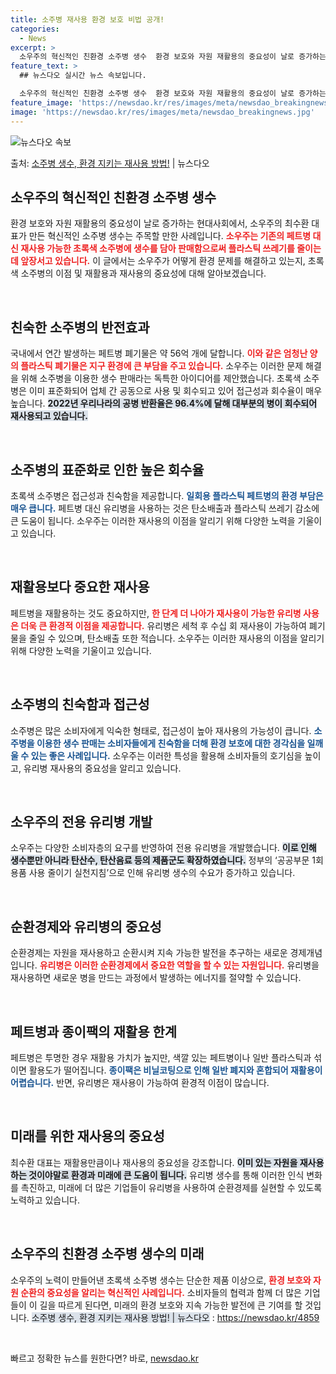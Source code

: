 ```yaml
---
title: 소주병 재사용 환경 보호 비법 공개!
categories:
  - News
excerpt: >
  소우주의 혁신적인 친환경 소주병 생수  환경 보호와 자원 재활용의 중요성이 날로 증가하는 현대사회에서, 소우…
feature_text: >
  ## 뉴스다오 실시간 뉴스 속보입니다.

  소우주의 혁신적인 친환경 소주병 생수  환경 보호와 자원 재활용의 중요성이 날로 증가하는 현대사회에서, 소우…
feature_image: 'https://newsdao.kr/res/images/meta/newsdao_breakingnews.jpg'
image: 'https://newsdao.kr/res/images/meta/newsdao_breakingnews.jpg'
---
```


![뉴스다오 속보](https://newsdao.kr/res/images/meta/newsdao_breakingnews.jpg)

<p>출처: <a href="https://newsdao.kr/4859" rel="dofollow">소주병 생수, 환경 지키는 재사용 방법!</a> | 뉴스다오</p>

<h2 data-ke-size="size26">소우주의 혁신적인 친환경 소주병 생수</h2>

<p data-ke-size="size16">환경 보호와 자원 재활용의 중요성이 날로 증가하는 현대사회에서, 소우주의 최수환 대표가 만든 혁신적인 소주병 생수는 주목할 만한 사례입니다. <b><span style="color: #ee2323;">소우주는 기존의 페트병 대신 재사용 가능한 초록색 소주병에 생수를 담아 판매함으로써 플라스틱 쓰레기를 줄이는 데 앞장서고 있습니다.</span></b> 이 글에서는 소우주가 어떻게 환경 문제를 해결하고 있는지, 초록색 소주병의 이점 및 재활용과 재사용의 중요성에 대해 알아보겠습니다.</p>

<p data-ke-size="size16">&nbsp;</p>

<h2 data-ke-size="size26">친숙한 소주병의 반전효과</h2>

<p data-ke-size="size16">국내에서 연간 발생하는 페트병 폐기물은 약 56억 개에 달합니다. <b><span style="color: #ee2323;">이와 같은 엄청난 양의 플라스틱 폐기물은 지구 환경에 큰 부담을 주고 있습니다.</span></b> 소우주는 이러한 문제 해결을 위해 소주병을 이용한 생수 판매라는 독특한 아이디어를 제안했습니다. 초록색 소주병은 이미 표준화되어 업체 간 공동으로 사용 및 회수되고 있어 접근성과 회수율이 매우 높습니다. <b><span style="background-color: #21538527;">2022년 우리나라의 공병 반환율은 96.4%에 달해 대부분의 병이 회수되어 재사용되고 있습니다.</span></b></p>

<p data-ke-size="size16">&nbsp;</p>

<h2 data-ke-size="size26">소주병의 표준화로 인한 높은 회수율</h2>

<p data-ke-size="size16">초록색 소주병은 접근성과 친숙함을 제공합니다. <b><span style="color: #1a5490;">일회용 플라스틱 페트병의 환경 부담은 매우 큽니다.</span></b> 페트병 대신 유리병을 사용하는 것은 탄소배출과 플라스틱 쓰레기 감소에 큰 도움이 됩니다. 소우주는 이러한 재사용의 이점을 알리기 위해 다양한 노력을 기울이고 있습니다.</p>

<p data-ke-size="size16">&nbsp;</p>

<h2 data-ke-size="size26">재활용보다 중요한 재사용</h2>

<p data-ke-size="size16">페트병을 재활용하는 것도 중요하지만, <b><span style="color: #ee2323;">한 단계 더 나아가 재사용이 가능한 유리병 사용은 더욱 큰 환경적 이점을 제공합니다.</span></b> 유리병은 세척 후 수십 회 재사용이 가능하여 폐기물을 줄일 수 있으며, 탄소배출 또한 적습니다. 소우주는 이러한 재사용의 이점을 알리기 위해 다양한 노력을 기울이고 있습니다.</p>

<p data-ke-size="size16">&nbsp;</p>

<h2 data-ke-size="size26">소주병의 친숙함과 접근성</h2>

<p data-ke-size="size16">소주병은 많은 소비자에게 익숙한 형태로, 접근성이 높아 재사용의 가능성이 큽니다. <b><span style="color: #1a5490;">소주병을 이용한 생수 판매는 소비자들에게 친숙함을 더해 환경 보호에 대한 경각심을 일깨울 수 있는 좋은 사례입니다.</span></b> 소우주는 이러한 특성을 활용해 소비자들의 호기심을 높이고, 유리병 재사용의 중요성을 알리고 있습니다.</p>

<p data-ke-size="size16">&nbsp;</p>

<h2 data-ke-size="size26">소우주의 전용 유리병 개발</h2>

<p data-ke-size="size16">소우주는 다양한 소비자층의 요구를 반영하여 전용 유리병을 개발했습니다. <b><span style="background-color: #21538527;">이로 인해 생수뿐만 아니라 탄산수, 탄산음료 등의 제품군도 확장하였습니다.</span></b> 정부의 ‘공공부문 1회용품 사용 줄이기 실천지침’으로 인해 유리병 생수의 수요가 증가하고 있습니다.</p>

<p data-ke-size="size16">&nbsp;</p>

<h2 data-ke-size="size26">순환경제와 유리병의 중요성</h2>

<p data-ke-size="size16">순환경제는 자원을 재사용하고 순환시켜 지속 가능한 발전을 추구하는 새로운 경제개념입니다. <b><span style="color: #ee2323;">유리병은 이러한 순환경제에서 중요한 역할을 할 수 있는 자원입니다.</span></b> 유리병을 재사용하면 새로운 병을 만드는 과정에서 발생하는 에너지를 절약할 수 있습니다.</p>

<p data-ke-size="size16">&nbsp;</p>

<h2 data-ke-size="size26">페트병과 종이팩의 재활용 한계</h2>

<p data-ke-size="size16">페트병은 투명한 경우 재활용 가치가 높지만, 색깔 있는 페트병이나 일반 플라스틱과 섞이면 활용도가 떨어집니다. <b><span style="color: #1a5490;">종이팩은 비닐코팅으로 인해 일반 폐지와 혼합되어 재활용이 어렵습니다.</span></b> 반면, 유리병은 재사용이 가능하여 환경적 이점이 많습니다.</p>

<p data-ke-size="size16">&nbsp;</p>

<h2 data-ke-size="size26">미래를 위한 재사용의 중요성</h2>

<p data-ke-size="size16">최수환 대표는 재활용만큼이나 재사용의 중요성을 강조합니다. <b><span style="background-color: #21538527;">이미 있는 자원을 재사용하는 것이야말로 환경과 미래에 큰 도움이 됩니다.</span></b> 유리병 생수를 통해 이러한 인식 변화를 촉진하고, 미래에 더 많은 기업들이 유리병을 사용하여 순환경제를 실현할 수 있도록 노력하고 있습니다.</p>

<p data-ke-size="size16">&nbsp;</p>

<h2 data-ke-size="size26">소우주의 친환경 소주병 생수의 미래</h2>

<p data-ke-size="size16">소우주의 노력이 만들어낸 초록색 소주병 생수는 단순한 제품 이상으로, <b><span style="color: #ee2323;">환경 보호와 자원 순환의 중요성을 알리는 혁신적인 사례입니다.</span></b> 소비자들의 협력과 함께 더 많은 기업들이 이 길을 따르게 된다면, 미래의 환경 보호와 지속 가능한 발전에 큰 기여를 할 것입니다. <span style="background-color: #21538527;">소주병 생수, 환경 지키는 재사용 방법! | 뉴스다오</span> : <a href="https://newsdao.kr/4859">https://newsdao.kr/4859</a></p>

<p data-ke-size="size16">&nbsp;</p> 

빠르고 정확한 뉴스를 원한다면? 바로, <a href="https://newsdao.kr" rel="dofollow">newsdao.kr</a>


